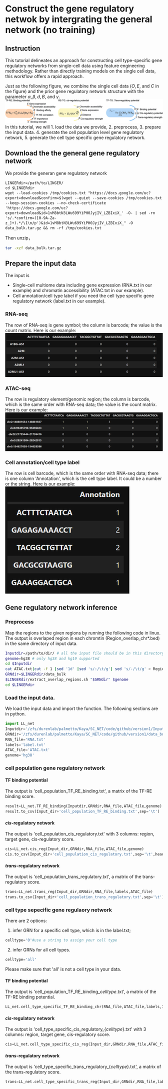 # Construct the gene regulatory netwok by intergrating the general network (no training)
## Instruction
This tutorial delineates an approach for constructing cell type-specific gene regulatory networks from single-cell data using feature engineering methodology. Rather than directly training models on the single cell data, this workflow offers a rapid approach.

Just as the following figure, we combine the single cell data ($O, E$, and $C$ in the figure) and the prior gene regulatory network structure with the parameter $\alpha,\beta,d,B$, and $\gamma$.
![Example Figure](https://github.com/Durenlab/LINGER/blob/main/feature_engineering.jpg)
In this tutorial, we will 1. load the data we provide, 2. preprocess, 3. prepare the input data. 4. generate the cell population level gene regulatory network, 5. generate the cell type specific gene regulatory network.
## Download the the general gene regulatory network 
We provide the generan gene regulatory network
```
LINGERdir=/path/to/LINGER/
cd $LINGERdir
wget --load-cookies /tmp/cookies.txt "https://docs.google.com/uc?export=download&confirm=$(wget --quiet --save-cookies /tmp/cookies.txt --keep-session-cookies --no-check-certificate 'https://docs.google.com/uc?export=download&id=1vM8btN3LWu699YiPH0JyjIV_LZBIxiX_' -O- | sed -rn 's/.*confirm=([0-9A-Za-z_]+).*/\1\n/p')&id=1vM8btN3LWu699YiPH0JyjIV_LZBIxiX_" -O data_bulk.tar.gz && rm -rf /tmp/cookies.txt
```
Then unzip，
```sh
tar -xzf data_bulk.tar.gz
```
## Prepare the input data
The input is 
- Single-cell multiome data including gene expression (RNA.txt in our example) and chromatin accessibility (ATAC.txt in our example).
- Cell annotation/cell type label if you need the cell type specific gene regulatory network (label.txt in our example).
### RNA-seq
The row of RNA-seq is gene symbol; the column is barcode; the value is the count matrix. Here is our example:
![Image Alt Text](RNA.png)
### ATAC-seq
The row is regulatory element/genomic region; the column is barcode, which is the same order with RNA-seq data; the value is the count matrix. Here is our example:
![Image Alt Text](ATAC.png)
### Cell annotation/cell type label
The row is cell barcode, which is the same order with RNA-seq data; there is one column 'Annotation', which is the cell type label. It could be a number or the string. Here is our example:
![Image Alt Text](label.png)
## Gene regulatory network inference
### Preprocess
Map the regions to the given regions by running the following code in linux. The output is overlaped region in each chromtin (Region_overlap_chr*.bed) in the same directory of input data.
```sh
Inputdir=/path/to/dir/ # all the input file should be in this directory
genome=hg38 # only hg38 and hg19 supported
cd $Inputdir
cat ATAC.txt|cut -f 1 |sed '1d' |sed 's/:/\t/g'| sed 's/-/\t/g' > Region.bed
GRNdir=$LINGERdir/data_bulk
$LINGERdir/extract_overlap_regions.sh "$GRNdir" $genome
cd $LINGERdir
```
### Load the input data.
We load the input data and import the function. The following sections are in python.
```python
import LL_net
Inputdir='/zfs/durenlab/palmetto/Kaya/SC_NET/code/github/version1/Input/'
GRNdir='/zfs/durenlab/palmetto/Kaya/SC_NET/code/github/version1/data_bulk/'
RNA_file='RNA.txt'
labels='label.txt'
ATAC_file='ATAC.txt'
genome='hg38'
```
### cell population gene regulatory network
#### TF binding potential
The output is 'cell_population_TF_RE_binding.txt', a matrix of the TF-RE binding score.
```python
result=LL_net.TF_RE_binding(Inputdir,GRNdir,RNA_file,ATAC_file,genome)
result.to_csv(Input_dir+'cell_population_TF_RE_binding.txt',sep='\t')
```
#### *cis*-regulatory network
The output is 'cell_population_cis_regulatory.txt' with 3 columns: region, target gene, cis-regulatory score.
```python
cis=LL_net.cis_reg(Input_dir,GRNdir,RNA_file,ATAC_file,genome)
cis.to_csv(Input_dir+'cell_population_cis_regulatory.txt',sep='\t',header=None,index=None)
```
#### *trans*-regulatory network
The output is 'cell_population_trans_regulatory.txt', a matrix of the trans-regulatory score.
```python
trans=LL_net.trans_reg(Input_dir,GRNdir,RNA_file,labels,ATAC_file)
trans.to_csv(Input_dir+'cell_population_trans_regulatory.txt',sep='\t')
```
### cell type sepecific gene regulaory network
There are 2 options:
1. infer GRN for a specific cell type, which is in the label.txt;
```python
celltype='0'#use a string to assign your cell type
```
2. infer GRNs for all cell types.
```python
celltype='all'
```
Please make sure that 'all' is not a cell type in your data.
#### TF binding potential
The output is 'cell_population_TF_RE_binding_*celltype*.txt', a matrix of the TF-RE binding potential.
```python
LL_net.cell_type_specific_TF_RE_binding_chr(RNA_file,ATAC_file,labels,Input_dir,GRNdir,chrN,genome,celltype)
```
#### *cis*-regulatory network
The output is 'cell_type_specific_cis_regulatory_{*celltype*}.txt' with 3 columns: region, target gene, cis-regulatory score.
```python
cis=LL_net.cell_type_specific_cis_reg(Input_dir,GRNdir,RNA_file,ATAC_file,genome,celltype)
```
#### *trans*-regulatory network
The output is 'cell_type_specific_trans_regulatory_{*celltype*}.txt', a matrix of the trans-regulatory score.
```python
trans=LL_net.cell_type_specific_trans_reg(Input_dir,GRNdir,RNA_file,labels,ATAC_file,celltype)
```

